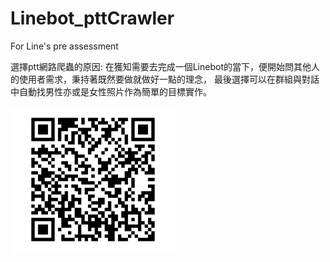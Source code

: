 # Linebot_pttCrawler
For Line's pre assessment

選擇ptt網路爬蟲的原因:
  在獲知需要去完成一個Linebot的當下，便開始問其他人的使用者需求，秉持著既然要做就做好一點的理念，
  最後選擇可以在群組與對話中自動找男性亦或是女性照片作為簡單的目標實作。
  
![image](https://github.com/proud609/Linebot_pttCrawler/blob/main/QRcode.png)
